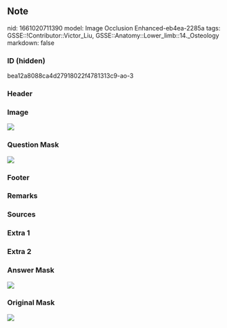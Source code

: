 ## Note
nid: 1661020711390
model: Image Occlusion Enhanced-eb4ea-2285a
tags: GSSE::!Contributor::Victor_Liu, GSSE::Anatomy::Lower_limb::14._Osteology
markdown: false

### ID (hidden)
bea12a8088ca4d27918022f4781313c9-ao-3

### Header


### Image
<img src="tmpr_vb4qyq.png">

### Question Mask
<img src="bea12a8088ca4d27918022f4781313c9-ao-3-Q.svg">

### Footer


### Remarks


### Sources


### Extra 1


### Extra 2


### Answer Mask
<img src="bea12a8088ca4d27918022f4781313c9-ao-3-A.svg">

### Original Mask
<img src="bea12a8088ca4d27918022f4781313c9-ao-O.svg">
